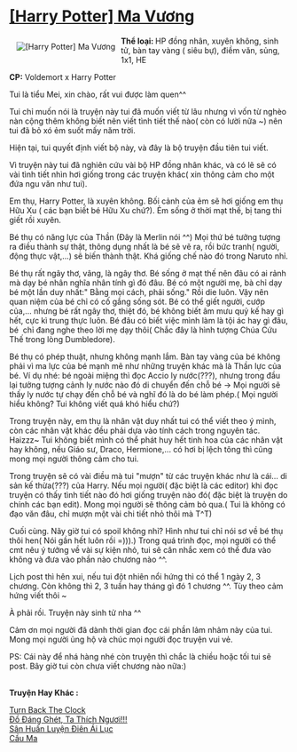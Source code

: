 <a href="https://utruyen.com/harry-potter-ma-vuong/19369/" title="[Harry Potter] Ma Vương"><h1>[Harry Potter] Ma Vương</h1></a><div style="display:table"><img align="right" style="float: left; padding: 10px;" src="https://utruyen.com/images/story/200x260/harry-potter-ma-vuong.jpg" alt="[Harry Potter] Ma Vương"><b>Thể loại: </b>HP đồng nhân, xuyên không, sinh tử, bàn tay vàng ( siêu bự), điềm văn, sủng, 1x1, HE<p></p><b>CP:</b> Voldemort x Harry Potter<p></p>Tui là tiểu Mei, xin chào, rất vui được làm quen^^<p></p>Tui chỉ muốn nói là truyện này tui đã muốn viết từ lâu nhưng vì vốn từ nghèo nàn cộng thêm không biết nên viết tình tiết thế nào( còn có lười nữa ~) nên tui đã bỏ xó ẻm suốt mấy năm trời.<p></p>Hiện tại, tui quyết định viết bộ này, và đây là bộ truyện đầu tiên tui viết.<p></p>Vì truyện này tui đã nghiên cứu vài bộ HP đồng nhân khác, và có lẽ sẽ có vài tình tiết nhìn hơi giống trong các truyện khác( xin thông cảm cho một đứa ngu văn như tui).<p></p>Em thụ, Harry Potter, là xuyên không. Bối cảnh của ẻm sẽ hơi giống em thụ Hữu Xu ( các bạn biết bé Hữu Xu chứ?). Ẻm sống ở thời mạt thế, bị tang thi giết rồi xuyên.<p></p>Bé thụ có năng lực của Thần (Đây là Merlin nói ^^) Mọi thứ bé tưởng tượng ra điều thành sự thật, thông dụng nhất là bé sẽ vẽ ra, rồi bức tranh( người, động thực vật,...) sẽ biến thành thật. Khá giống chế nào đó trong Naruto nhỉ.<p></p>Bé thụ rất ngây thơ, vâng, là ngây thơ. Bé sống ở mạt thế nên đâu có ai rảnh mà dạy bé nhân nghĩa nhân tính gì đó đâu. Bé có một người mẹ, bà chỉ dạy bé một lần duy nhất:" Bằng mọi cách, phải sống." Rồi die luôn. Vậy nên quan niệm của bé chỉ có cố gắng sống sót. Bé có thể giết người, cướp của,... nhưng bé rất ngây thơ, thiệt đó, bé không biết âm mưu quỷ kế hay gì hết, cực kì trung thực luôn. Bé đâu có biết việc mình làm là tội ác hay gì đâu, bé  chỉ đang nghe theo lời mẹ dạy thôi( Chắc đây là hình tượng Chúa Cứu Thế trong lòng Dumbledore).<p></p>Bé thụ có phép thuật, nhưng không mạnh lắm. Bàn tay vàng của bé không phải vì ma lực của bé mạnh mẽ như những truyện khác mà là Thần lực của bé. Ví dụ nhé: bé ngoài miệng thì đọc Accio ly nước(???), nhưng trong đầu lại tưởng tượng cảnh ly nước nào đó di chuyển đến chỗ bé -> Mọi người sẽ thấy ly nước tự chạy đến chỗ bé và nghĩ đó là do bé làm phép.( Mọi người hiểu không? Tui không viết quá khó hiểu chứ?)<p></p>Trong truyện này, em thụ là nhân vật duy nhất tui có thể viết theo ý mình, còn các nhân vật khác đều phải dựa vào tính cách trong nguyên tác. Haizzz~ Tui không biết mình có thể phát huy hết tinh hoa của các nhân vật hay không, nếu Giáo sư, Draco, Hermione,... có hơi bị lệch tông thì cũng mong mọi người thông cảm cho tui.<p></p>Trong truyện sẽ có vài điều mà tui "mượn" từ các truyện khác như là cái... di sản kế thừa(???) của Harry. Nếu mọi người( đặc biệt là các editor) khi đọc truyện có thấy tình tiết nào đó hơi giống truyện nào đó( đặc biệt là truyện do chính các bạn edit). Mong mọi người sẽ thông cảm bỏ qua.( Tui là không có đạo văn đâu, chỉ mượn một vài chi tiết nhỏ thôi mà T^T)<p></p>Cuối cùng. Nãy giờ tui có spoil không nhỉ? Hình như tui chỉ nói sơ về bé thụ thôi hen( Nói gần hết luôn rồi =))).) Trong quá trình đọc, mọi người có thể cmt nêu ý tưởng về vài sự kiện nhỏ, tui sẽ cân nhắc xem có thể đưa vào không và đưa vào phần nào chương nào ^^.<p></p>Lịch post thì hên xui, nếu tui đột nhiên nổi hứng thì có thể 1 ngày 2, 3 chương. Còn không thì 2, 3 tuần hay tháng gì đó 1 chương ^^. Tùy theo cảm hứng viết thôi ~<p></p>À phải rồi. Truyện này sinh tử nha ^^<p></p>Cảm ơn mọi người đã dành thời gian đọc cái phần lảm nhảm này của tui. Mong mọi người ủng hộ và chúc mọi người đọc truyện vui vẻ. <p></p>PS: Cái này để nhá hàng nhé còn truyện thì chắc là chiều hoặc tối tui sẽ post. Bây giờ tui còn chưa viết chương nào nữa:)</div><p><br><b>Truyện Hay Khác :</b></p><a href="https://utruyen.com/turn-back-the-clock/19368/" alt="Turn Back The Clock">Turn Back The Clock</a><br/><a href="https://truyenngontinhay.wordpress.com/2019/10/03/do-dang-ghet-ta-thich-nguoi/" alt="Đồ Đáng Ghét, Ta Thích Ngươi!!!">Đồ Đáng Ghét, Ta Thích Ngươi!!!</a><br/><a href="https://github.com/quanluxury/ngontinh_sac/tree/master/truyenhay/18834/" alt="Sân Huấn Luyện Điên Ái Lục">Sân Huấn Luyện Điên Ái Lục</a><br/><a href="https://github.com/quanluxury/truyenhot/tree/master/truyenhay/386/" alt="Cầu Ma">Cầu Ma</a><br/>